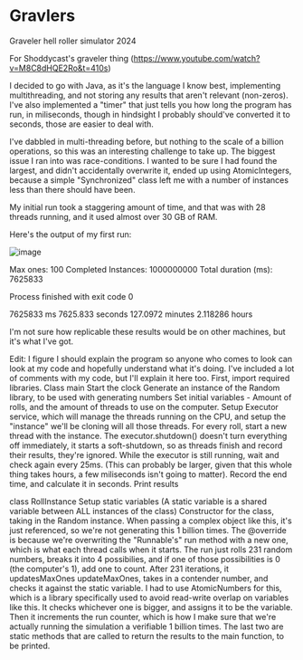 # Gravlers
Graveler hell roller simulator 2024

For Shoddycast's graveler thing (https://www.youtube.com/watch?v=M8C8dHQE2Ro&t=410s)

I decided to go with Java, as it's the language I know best, implementing multithreading, and not storing any results that aren't relevant (non-zeros).
I've also implemented a "timer" that just tells you how long the program has run, in miliseconds, though in hindsight I probably should've converted it to seconds, those are easier to deal with.

I've dabbled in multi-threading before, but nothing to the scale of a billion operations, so this was an interesting challenge to take up.
The biggest issue I ran into was race-conditions. I wanted to be sure I had found the largest, and didn't accidentally overwrite it, ended up using AtomicIntegers, because a simple "Synchronized" class left me with a number of instances less than there should have been.

My initial run took a staggering amount of time, and that was with 28 threads running, and it used almost over 30 GB of RAM.

Here's the output of my first run:

![image](https://github.com/user-attachments/assets/9b858e7e-9fcf-4b97-9408-357b5276f418)


Max ones: 100
Completed Instances: 1000000000
Total duration (ms): 7625833

Process finished with exit code 0

7625833 ms
7625.833 seconds
127.0972 minutes
2.118286 hours

I'm not sure how replicable these results would be on other machines, but it's what I've got.


Edit: 
I figure I should explain the program so anyone who comes to look can look at my code and hopefully understand what it's doing. I've included a lot of comments with my code, but I'll explain it here too.
First, import required libraries.
Class main
  Start the clock
  Generate an instance of the Random library, to be used with generating numbers
  Set initial variables - Amount of rolls, and the amount of threads to use on the computer.
  Setup Executor service, which will manage the threads running on the CPU, and setup the "instance" we'll be cloning will all those threads.
  For every roll, start a new thread with the instance.
  The executor.shutdown() doesn't turn everything off immediately, it starts a soft-shutdown, so as threads finish and record their results, they're ignored.
  While the executor is still running, wait and check again every 25ms. (This can probably be larger, given that this whole thing takes hours, a few miliseconds isn't going to matter).
  Record the end time, and calculate it in seconds.
  Print results

class RollInstance
  Setup static variables (A static variable is a shared variable between ALL instances of the class)
  Constructor for the class, taking in the Random instance. When passing a complex object like this, it's just referenced, so we're not generating this 1 billion times.
  The @override is because we're overwriting the "Runnable's" run method with a new one, which is what each thread calls when it starts.
  The run just rolls 231 random numbers, breaks it into 4 possibilies, and if one of those possibilities is 0 (the computer's 1), add one to count. After 231 iterations, it updatesMaxOnes
  updateMaxOnes, takes in a contender number, and checks it against the static variable. I had to use AtomicNumbers for this, which is a library specifically used to avoid read-write overlap on variables like this.
    It checks whichever one is bigger, and assigns it to be the variable.
    Then it increments the run counter, which is how I make sure that we're actually running the simulation a verifiable 1 billion times.
  The last two are static methods that are called to return the results to the main function, to be printed.
